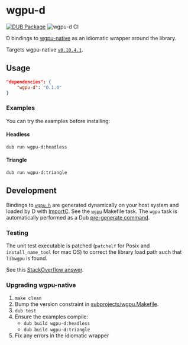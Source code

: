 # wgpu-d

[![DUB Package](https://img.shields.io/dub/v/wgpu-d.svg)](https://code.dlang.org/packages/wgpu-d)
![wgpu-d CI](https://github.com/chances/wgpu-d/workflows/wgpu-d%20CI/badge.svg)

D bindings to [wgpu-native](https://github.com/gfx-rs/wgpu-native) as an idiomatic wrapper around the library.

Targets wgpu-native [`v0.10.4.1`](https://github.com/gfx-rs/wgpu-native/releases/tag/v0.10.4.1).

## Usage

```json
"dependencies": {
    "wgpu-d": "0.1.0"
}
```

### Examples

You can try the examples before installing:

#### Headless

`dub run wgpu-d:headless`

#### Triangle

`dub run wgpu-d:triangle`

## Development

Bindings to [`wgpu.h`](https://github.com/gfx-rs/wgpu-native/tree/v0.10.4.1/ffi) are generated dynamically on your host system and loaded by D with [ImportC](https://dlang.org/spec/importc.html). See the [`wgpu`](https://github.com/chances/wgpu-d/blob/v0.1.0/Makefile#L31-L39) Makefile task. The `wgpu` task is automatically performed as a Dub [pre-generate command](https://github.com/chances/wgpu-d/blob/v0.1.0/dub.json#L46).

### Testing

The unit test executable is patched (`patchelf` for Posix and `install_name_tool` for mac OS) to correct the library load path such that `libwgpu` is found.

See this [StackOverflow answer](https://stackoverflow.com/a/54723461/1363247).

### Upgrading wgpu-native

1. `make clean`
2. Bump the version constraint in [subprojects/wgpu.Makefile](https://github.com/chances/wgpu-d/blob/v0.1.0/subprojects/wgpu.Makefile#L1).
3. `dub test`
4. Ensure the examples compile:
    - `dub build wgpu-d:headless`
    - `dub build wgpu-d:triangle`
5. Fix any errors in the idiomatic wrapper
